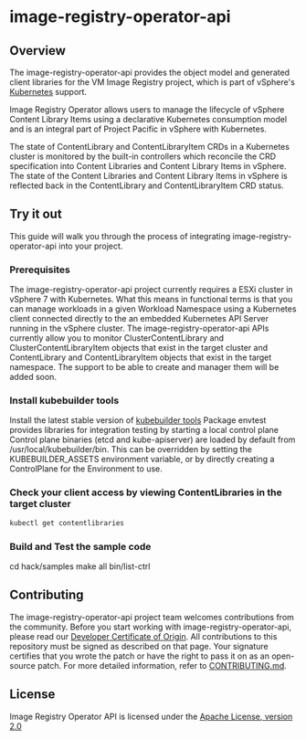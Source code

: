 # image-registry-operator-api

## Overview

The image-registry-operator-api provides the object model and generated
client libraries for the VM Image Registry project, which is part of
vSphere's [Kubernetes](https://kubernetes.io) support.

Image Registry Operator allows users to manage the lifecycle of vSphere
Content Library Items using a declarative Kubernetes consumption
model and is an integral part of Project Pacific in vSphere with Kubernetes.

The state of ContentLibrary and ContentLibraryItem CRDs in a Kubernetes
cluster is monitored by the built-in controllers which reconcile the
CRD specification into Content Libraries and Content Library Items in
vSphere. The state of the Content Libraries and Content Library Items
in vSphere is reflected back in the ContentLibrary and ContentLibraryItem
CRD status.

## Try it out

This guide will walk you through the process of integrating
image-registry-operator-api into your project.

### Prerequisites

The image-registry-operator-api project currently requires a ESXi
cluster in vSphere 7 with Kubernetes.
What this means in functional terms is that you can manage workloads
in a given Workload Namespace using a Kubernetes client connected
directly to the an embedded Kubernetes API Server running in the
vSphere cluster. The image-registry-operator-api APIs currently
allow you to monitor ClusterContentLibrary and ClusterContentLibraryItem
objects that exist in the target cluster and ContentLibrary and
ContentLibraryItem objects that exist in the target namespace.
The support to be able to create and manager them will be added soon.

### Install kubebuilder tools

Install the latest stable version of
[kubebuilder tools](https://storage.googleapis.com/kubebuilder-tools/)
Package envtest provides libraries for integration testing by starting
a local control plane Control plane binaries (etcd and kube-apiserver)
are loaded by default from /usr/local/kubebuilder/bin. This can be
overridden by setting the KUBEBUILDER_ASSETS environment variable, or
by directly creating a ControlPlane for the Environment to use.

### Check your client access by viewing ContentLibraries in the target cluster

```bash
kubectl get contentlibraries
```

### Build and Test the sample code

cd hack/samples
make all
bin/list-ctrl

## Contributing

The image-registry-operator-api project team welcomes contributions
from the community. Before you start working with image-registry-operator-api,
please read our [Developer Certificate of Origin](https://cla.vmware.com/dco).
All contributions to this repository must be signed as described on that page.
Your signature certifies that you wrote the patch or have the right to pass
it on as an open-source patch. For more detailed information,
refer to [CONTRIBUTING.md](CONTRIBUTING.md).

## License

Image Registry Operator API is licensed under the [Apache License, version 2.0](LICENSE)
